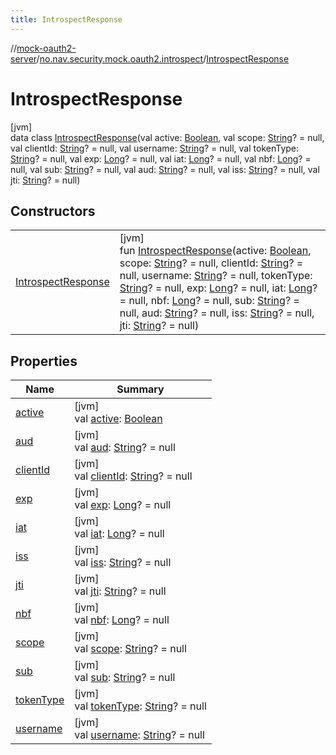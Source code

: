 ```yaml
---
title: IntrospectResponse
---
```

//[mock-oauth2-server](../../../index.html)/[no.nav.security.mock.oauth2.introspect](../index.html)/[IntrospectResponse](index.html)



# IntrospectResponse



[jvm]\
data class [IntrospectResponse](index.html)(val active: [Boolean](https://kotlinlang.org/api/latest/jvm/stdlib/kotlin/-boolean/index.html), val scope: [String](https://kotlinlang.org/api/latest/jvm/stdlib/kotlin/-string/index.html)? = null, val clientId: [String](https://kotlinlang.org/api/latest/jvm/stdlib/kotlin/-string/index.html)? = null, val username: [String](https://kotlinlang.org/api/latest/jvm/stdlib/kotlin/-string/index.html)? = null, val tokenType: [String](https://kotlinlang.org/api/latest/jvm/stdlib/kotlin/-string/index.html)? = null, val exp: [Long](https://kotlinlang.org/api/latest/jvm/stdlib/kotlin/-long/index.html)? = null, val iat: [Long](https://kotlinlang.org/api/latest/jvm/stdlib/kotlin/-long/index.html)? = null, val nbf: [Long](https://kotlinlang.org/api/latest/jvm/stdlib/kotlin/-long/index.html)? = null, val sub: [String](https://kotlinlang.org/api/latest/jvm/stdlib/kotlin/-string/index.html)? = null, val aud: [String](https://kotlinlang.org/api/latest/jvm/stdlib/kotlin/-string/index.html)? = null, val iss: [String](https://kotlinlang.org/api/latest/jvm/stdlib/kotlin/-string/index.html)? = null, val jti: [String](https://kotlinlang.org/api/latest/jvm/stdlib/kotlin/-string/index.html)? = null)



## Constructors


| | |
|---|---|
| [IntrospectResponse](-introspect-response.html) | [jvm]<br>fun [IntrospectResponse](-introspect-response.html)(active: [Boolean](https://kotlinlang.org/api/latest/jvm/stdlib/kotlin/-boolean/index.html), scope: [String](https://kotlinlang.org/api/latest/jvm/stdlib/kotlin/-string/index.html)? = null, clientId: [String](https://kotlinlang.org/api/latest/jvm/stdlib/kotlin/-string/index.html)? = null, username: [String](https://kotlinlang.org/api/latest/jvm/stdlib/kotlin/-string/index.html)? = null, tokenType: [String](https://kotlinlang.org/api/latest/jvm/stdlib/kotlin/-string/index.html)? = null, exp: [Long](https://kotlinlang.org/api/latest/jvm/stdlib/kotlin/-long/index.html)? = null, iat: [Long](https://kotlinlang.org/api/latest/jvm/stdlib/kotlin/-long/index.html)? = null, nbf: [Long](https://kotlinlang.org/api/latest/jvm/stdlib/kotlin/-long/index.html)? = null, sub: [String](https://kotlinlang.org/api/latest/jvm/stdlib/kotlin/-string/index.html)? = null, aud: [String](https://kotlinlang.org/api/latest/jvm/stdlib/kotlin/-string/index.html)? = null, iss: [String](https://kotlinlang.org/api/latest/jvm/stdlib/kotlin/-string/index.html)? = null, jti: [String](https://kotlinlang.org/api/latest/jvm/stdlib/kotlin/-string/index.html)? = null) |


## Properties


| Name | Summary |
|---|---|
| [active](active.html) | [jvm]<br>val [active](active.html): [Boolean](https://kotlinlang.org/api/latest/jvm/stdlib/kotlin/-boolean/index.html) |
| [aud](aud.html) | [jvm]<br>val [aud](aud.html): [String](https://kotlinlang.org/api/latest/jvm/stdlib/kotlin/-string/index.html)? = null |
| [clientId](client-id.html) | [jvm]<br>val [clientId](client-id.html): [String](https://kotlinlang.org/api/latest/jvm/stdlib/kotlin/-string/index.html)? = null |
| [exp](exp.html) | [jvm]<br>val [exp](exp.html): [Long](https://kotlinlang.org/api/latest/jvm/stdlib/kotlin/-long/index.html)? = null |
| [iat](iat.html) | [jvm]<br>val [iat](iat.html): [Long](https://kotlinlang.org/api/latest/jvm/stdlib/kotlin/-long/index.html)? = null |
| [iss](iss.html) | [jvm]<br>val [iss](iss.html): [String](https://kotlinlang.org/api/latest/jvm/stdlib/kotlin/-string/index.html)? = null |
| [jti](jti.html) | [jvm]<br>val [jti](jti.html): [String](https://kotlinlang.org/api/latest/jvm/stdlib/kotlin/-string/index.html)? = null |
| [nbf](nbf.html) | [jvm]<br>val [nbf](nbf.html): [Long](https://kotlinlang.org/api/latest/jvm/stdlib/kotlin/-long/index.html)? = null |
| [scope](scope.html) | [jvm]<br>val [scope](scope.html): [String](https://kotlinlang.org/api/latest/jvm/stdlib/kotlin/-string/index.html)? = null |
| [sub](sub.html) | [jvm]<br>val [sub](sub.html): [String](https://kotlinlang.org/api/latest/jvm/stdlib/kotlin/-string/index.html)? = null |
| [tokenType](token-type.html) | [jvm]<br>val [tokenType](token-type.html): [String](https://kotlinlang.org/api/latest/jvm/stdlib/kotlin/-string/index.html)? = null |
| [username](username.html) | [jvm]<br>val [username](username.html): [String](https://kotlinlang.org/api/latest/jvm/stdlib/kotlin/-string/index.html)? = null |

